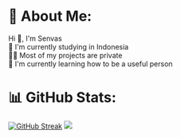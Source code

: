 # 💫 About Me:
Hi 👋, I'm Senvas<br>🔭 I'm currently studying in Indonesia<br> 👨‍💻 Most of my projects are private <br>🌱 I'm currently learning how to be a useful person

# 📊 GitHub Stats:
[![GitHub Streak](https://streak-stats.demolab.com/?user=FahriCT)](https://git.io/streak-stats)
![](https://github-readme-stats.vercel.app/api/top-langs/?username=FahriCT&theme=dark&hide_border=false&include_all_commits=true&count_private=true&layout=compact)


